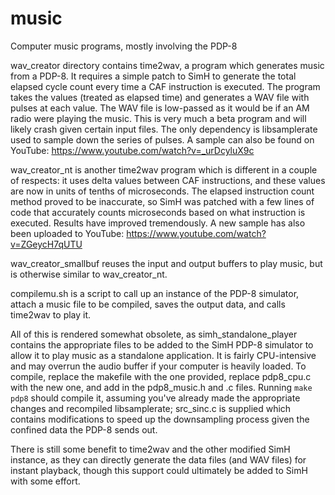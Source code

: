 # music
Computer music programs, mostly involving the PDP-8

wav_creator directory contains time2wav, a program which generates music from a PDP-8. It requires a simple patch to SimH to generate the total elapsed cycle count every time a CAF instruction is executed. The program takes the values (treated as elapsed time) and generates a WAV file with pulses at each value. The WAV file is low-passed as it would be if an AM radio were playing the music. This is very much a beta program and will likely crash given certain input files. The only dependency is libsamplerate used to sample down the series of pulses. A sample can also be found on YouTube: https://www.youtube.com/watch?v=_urDcyluX9c

wav_creator_nt is another time2wav program which is different in a couple of respects: it uses delta values between CAF instructions, and these values are now in units of tenths of microseconds. The elapsed instruction count method proved to be inaccurate, so SimH was patched with a few lines of code that accurately counts microseconds based on what instruction is executed. Results have improved tremendously. A new sample has also been uploaded to YouTube: https://www.youtube.com/watch?v=ZGeycH7qUTU

wav_creator_smallbuf reuses the input and output buffers to play music, but is otherwise similar to wav_creator_nt.

compilemu.sh is a script to call up an instance of the PDP-8 simulator, attach a music file to be compiled, saves the output data, and calls time2wav to play it. 

All of this is rendered somewhat obsolete, as simh_standalone_player contains the appropriate files to be added to the SimH PDP-8 simulator to allow it to play music as a standalone application. It is fairly CPU-intensive and may overrun the audio buffer if your computer is heavily loaded. To compile, replace the makefile with the one provided, replace pdp8_cpu.c with the new one, and add in the pdp8_music.h and .c files. Running `make pdp8` should compile it, assuming you've already made the appropriate changes and recompiled libsamplerate; src_sinc.c is supplied which contains modifications to speed up the downsampling process given the confined data the PDP-8 sends out.

There is still some benefit to time2wav and the other modified SimH instance, as they can directly generate the data files (and WAV files) for instant playback, though this support could ultimately be added to SimH with some effort.
